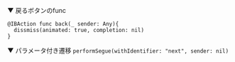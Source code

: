 ▼ 戻るボタンのfunc

```
@IBAction func back(_ sender: Any){
  dissmiss(animated: true, completion: nil)
}
```

▼ パラメータ付き遷移
`performSegue(withIdentifier: "next", sender: nil)`

